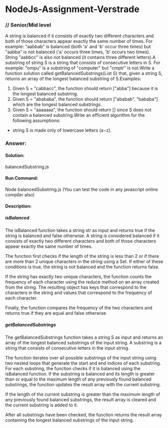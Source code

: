 # NodeJs-Assignment-Verstrade

<h3>// Senior/Mid level</h3>

A string is balanced if it consists of exactly two different characters and both of those characters appear exactly the same number of times. For example: "aabbab" is balanced (both 'a' and 'b' occur three times) but "aabba" is not balanced ('a' occurs three times, 'b' occurs two times). String "aabbcc" is also not balanced (it contains three different letters).A substring of string S is a string that consists of consecutive letters in S. For example: "ompu" is a substring of "computer" but "cmptr" is not.Write a function solution called getBalancedSubstrings(List<String> S) that, given a string S, returns an array of the longest balanced substring of S.Examples:
1. Given S = "cabbacc", the function should return ["abba"] because it is the longest balanced substring.
2. Given S = "abababa", the function should return ["ababab", "bababa"] which are the longest balanced substrings.
3. Given S = "aaaaaaa", the function should return [] since S does not contain a balanced substring.Write an efficient algorithm for the following assumptions:
 - string S is made only of lowercase letters (a−z).

 <h3>Answer:</h3>

 <h4>Solution:</h4> balancedSubstring.js

 <h4>Run Command:</h4> Node balancedSubstring.js  (You can test the code in any javascript online compiler also)

 <h4>Description:</h4>

 <h5>isBalanced</h5>

The isBalanced function takes a string str as input and returns true if the string is balanced and false otherwise. A string is considered balanced if it consists of exactly two different characters and both of those characters appear exactly the same number of times.

The function first checks if the length of the string is less than 2 or if there are more than 2 unique characters in the string using a Set. If either of these conditions is true, the string is not balanced and the function returns false.

If the string has exactly two unique characters, the function counts the frequency of each character using the reduce method on an array created from the string. The resulting object has keys that correspond to the characters in the string and values that correspond to the frequency of each character.

Finally, the function compares the frequency of the two characters and returns true if they are equal and false otherwise.

 <h5>getBalancedSubstrings</h5>

The getBalancedSubstrings function takes a string S as input and returns an array of the longest balanced substrings of the input string. A substring is a string that consists of consecutive letters in the input string.

The function iterates over all possible substrings of the input string using two nested loops that generate the start and end indices of each substring. For each substring, the function checks if it is balanced using the isBalanced function. If the substring is balanced and its length is greater than or equal to the maximum length of any previously found balanced substrings, the function updates the result array with the current substring.

If the length of the current substring is greater than the maximum length of any previously found balanced substrings, the result array is cleared and the current substring is added to it.

After all substrings have been checked, the function returns the result array containing the longest balanced substrings of the input string.
